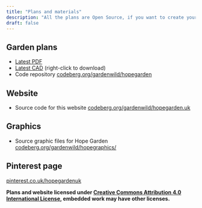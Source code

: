 ```yaml
---
title: "Plans and materials"
description: "All the plans are Open Source, if you want to create your own Hope Garden"
draft: false
---
```


## Garden plans

* [Latest PDF](https://codeberg.org/gardenwild/hopegarden/src/branch/main/hope.pdf)
* [Latest CAD](https://codeberg.org/gardenwild/hopegarden/raw/branch/main/hope.dxf) (right-click to download)
* Code repository [codeberg.org/gardenwild/hopegarden](https://codeberg.org/gardenwild/hopegarden)

## Website

* Source code for this website [codeberg.org/gardenwild/hopegarden.uk](https://codeberg.org/gardenwild/hopegarden.uk)

## Graphics

* Source graphic files for Hope Garden [codeberg.org/gardenwild/hopegraphics/](https://codeberg.org/gardenwild/hopegarden.uk)

## Pinterest page

[pinterest.co.uk/hopegardenuk](https://www.pinterest.co.uk/hopegardenuk/)

**Plans and website licensed under [Creative Commons Attribution 4.0 International License](http://creativecommons.org/licenses/by/4.0/), embedded work may have other licenses.**
